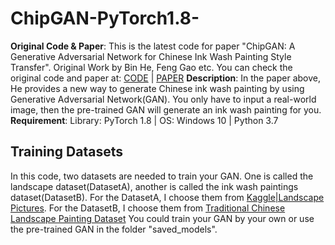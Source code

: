 # ChipGAN-PyTorch1.8-
**Original Code & Paper**: This is the latest code for paper "ChipGAN: A Generative Adversarial Network for Chinese Ink Wash Painting Style Transfer". Original Work by Bin He, Feng Gao etc.
You can check the original code and paper at: [CODE](https://github.com/PKU-IMRE/ChipGAN) | [PAPER](https://dl.acm.org/doi/10.1145/3240508.3240655)
**Description**: In the paper above, He provides a new way to generate Chinese ink wash painting by using Generative Adversarial Network(GAN). You only have to input a real-world image, then the pre-trained GAN will generate an ink wash painting for you.
**Requirement**: Library: PyTorch 1.8 | OS: Windows 10 | Python 3.7

## Training Datasets
In this code, two datasets are needed to train your GAN. One is called the landscape dataset(DatasetA), another is called the ink wash paintings dataset(DatasetB).
For the DatasetA, I choose them from [Kaggle|Landscape Pictures](https://www.kaggle.com/arnaud58/landscape-pictures).
For the DatasetB, I choose them from [Traditional Chinese Landscape Painting Dataset](https://github.com/alicex2020/Chinese-Landscape-Painting-Dataset)
You could train your GAN by your own or use the pre-trained GAN in the folder "saved_models".

